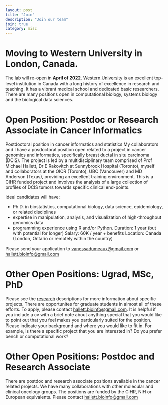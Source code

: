 ```yaml
---
layout: post
title: "Join"
description: "Join our team"
join: true
category: misc
---
```



# Moving to Western University in London, Canada. 

The lab will re-open in __April of 2022__. [Western University](https://www.uwo.ca) is an excellent top-level institution in Canada with a long history of excellence in research and teaching. It has a vibrant medical school and dedicated basic researchers. There are many positions open in computational biology, systems biology and the biological data sciences.

# Open Position: Postdoc or Research Associate in Cancer Informatics  

Postdoctoral position in cancer informatics and statistics
My collaborators and I have a posdoctoral position open related to a project in cancer genomics and informatics, specifically breast ductal in situ carcinoma (DCIS). The project is led by a multidisciplinary team comprised of Prof Michael Hallett, Dr E Rakovitch at Sunnybrook Hospital (Toronto), myself and collaborators at the OICR (Toronto), UBC (Vancouver) and MD Anderson (Texas), providing an excellent training environment. This is a CIHR funded project and involves the analysis of a large collection of profiles of DCIS tumors towards specific clinical end-points.

Ideal candidates will have:

- Ph.D. in biostatistics, computational biology, data science, epidemiology, or related disciplines
- expertise in manipulation, analysis, and visualization of high-throughput genomics data
- programming experience using R and/or Python. Duration: 1 year (but with potential for longer) Salary: 60K / year + benefits Location: Canada (London, Ontario or remotely within the country)

Please send your application to vanessadumeaux@gmail.com or hallett.bioinfo@gmail.com

# Other Open Positions: Ugrad, MSc, PhD

Please see the [research](/research/) descriptions for more information about specific projects. There are opportunites for graduate students in almost all of these efforts. To apply, please contact  hallett.bioinfo@gmail.com. It is helpful if you include a cv with a brief note about anything special that you would like to point out that you feel makes you particularly suited for the position. Please indicate your background and where you would like to fit in. For example, is there a specific project that you are interested in? Do you prefer bench  or computational work?

# Other Open Positions: Postdoc and Research Associate

There are postdoc and research associate positions available in the cancer related projects. We have many collaborations with other molecular and clinical oncology groups. The positions are funded by the CIHR, NIH or European equivalents. Please contact hallett.bioinfo@gmail.com



